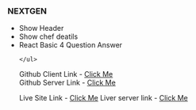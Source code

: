 ### NEXTGEN

<ul> 
      <li> Show Header  </li>
      <li> Show chef deatils  </li>
      <li> React Basic 4 Question Answer </li>
      
    </ul>

Github Client Link - <a href="https://github.com/programming-hero-web-course-4/b7a10-chef-recipe-hunter-client-side-rcmehedi15" target="_blank">Click Me </a> <br>
Github Server Link - <a href="https://github.com/programming-hero-web-course-4/b7a10-chef-recipe-hunter-server-side-rcmehedi15" target="_blank">Click Me </a> <br>


Live Site Link - <a href="https://nextgen-bd.netlify.app/ " target="_blank"> Click Me</a>
Liver server link - <a href="https://nextgen-bd.netlify.app/ " target="_blank"> Click Me</a>

